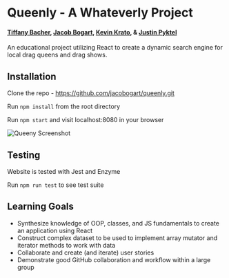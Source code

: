 # Queenly - A Whateverly Project
#### [Tiffany Bacher](https://github.com/tiffanybacher), [Jacob Bogart](https://github.com/jacobogart), [Kevin Krato](https://github.com/KevinKra), & [Justin Pyktel](https://github.com/SiimonStark)
An educational project utilizing React to create a dynamic search engine for local drag queens and drag shows. 

## Installation
Clone the repo - https://github.com/jacobogart/queenly.git

Run `npm install` from the root directory

Run `npm start` and visit localhost:8080 in your browser

![Queeny Screenshot](https://giphy.com/gifs/Ymba3bAkhmS72DRx8I/html5)

## Testing
Website is tested with Jest and Enzyme

Run `npm run test` to see test suite

## Learning Goals
* Synthesize knowledge of OOP, classes, and JS fundamentals to create an application using React
* Construct complex dataset to be used to implement array mutator and iterator methods to work with data
* Collaborate and create (and iterate) user stories
* Demonstrate good GitHub collaboration and workflow within a large group
